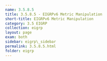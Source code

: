 ```yaml
---
name: 3.5.8.5
title: 3.5.8.5 - EIGRPv6 Metric Manipulation
short-title: EIGRPv6 Metric Manipulation
category: 3.5 EIGRP
collection: eigrp
layout: page
exam: both
sidebar: eigrp\_sidebar
permalink: 3.5.8.5.html
folder: eigrp
---
```

